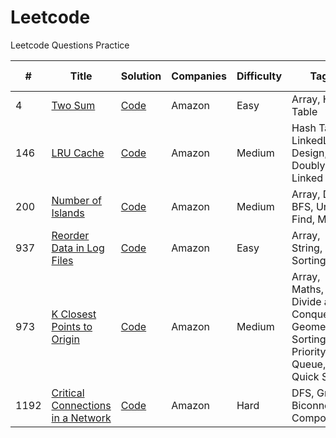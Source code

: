 # Leetcode
Leetcode Questions Practice

|#|Title|Solution|Companies|Difficulty|Tags|Acceptance Rate|
| - | - | - | - | - |  - | - |
|4|[Two Sum](https://leetcode.com/problems/two-sum/)|[Code](https://github.com/yvrakesh/Leetcode/tree/main/Amazon/Source%20Code/4.%20Two%20Sum)|Amazon|Easy|Array, Hash Table|47.3%|
|146|[LRU Cache](https://leetcode.com/problems/lru-cache/)|[Code](https://github.com/yvrakesh/Leetcode/tree/main/Amazon/Source%20Code/5.%20LRU%20Cache)|Amazon|Medium|Hash Table, LinkedList, Design, Doubly Linked List|37.4%|
|200|[Number of Islands](https://leetcode.com/problems/number-of-islands/)|[Code](https://github.com/yvrakesh/Leetcode/tree/main/Amazon/Source%20Code/2.%20Number%20of%20Islands)|Amazon|Medium|Array, DFS, BFS, Union Find, Matrix|50.7%|
|937|[Reorder Data in Log Files](https://leetcode.com/problems/reorder-data-in-log-files/)|[Code](https://github.com/yvrakesh/Leetcode/tree/main/Amazon/Source%20Code/1.%20Reorder%20Data%20in%20Log%20Files)|Amazon|Easy|Array, String, Sorting|55.2%|
|973|[K Closest Points to Origin](https://leetcode.com/problems/k-closest-points-to-origin/)|[Code](https://github.com/yvrakesh/Leetcode/tree/main/Amazon/Source%20Code/6.%20K%20Closest%20Points%20to%20Origin)|Amazon|Medium|Array, Maths, Divide and Conquer, Geometry, Sorting, Priority Queue, Quick Select|65.2%|
|1192|[Critical Connections in a Network](https://leetcode.com/problems/critical-connections-in-a-network/)|[Code](https://github.com/yvrakesh/Leetcode/tree/main/Amazon/Source%20Code/3.%20Critical%20Connections%20in%20a%20Network)|Amazon|Hard|DFS, Graph, Biconnected Components|51.7%|


